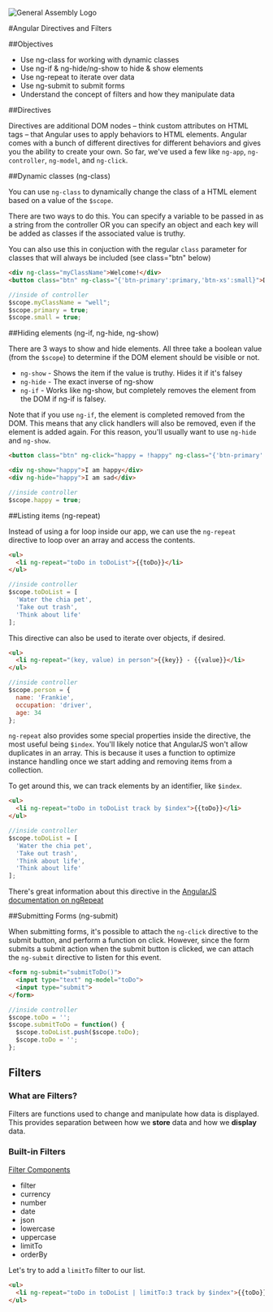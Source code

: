 ![General Assembly Logo](http://i.imgur.com/ke8USTq.png)

#Angular Directives and Filters

##Objectives

* Use ng-class for working with dynamic classes
* Use ng-if & ng-hide/ng-show to hide & show elements
* Use ng-repeat to iterate over data
* Use ng-submit to submit forms
* Understand the concept of filters and how they manipulate data

##Directives

Directives are additional DOM nodes – think custom attributes on HTML tags – that Angular uses to apply behaviors to HTML elements. Angular comes with a bunch of different directives for different behaviors and gives you the ability to create your own. So far, we've used a few like `ng-app`, `ng-controller`, `ng-model`, and `ng-click`.

##Dynamic classes (ng-class)

You can use `ng-class` to dynamically change the class of a HTML element based on a value of the `$scope`.

There are two ways to do this. You can specify a variable to be passed in as a string from the controller OR you can specify an object and each key will be added as classes if the associated value is truthy.

You can also use this in conjuction with the regular `class` parameter for classes that will always be included (see class="btn" below)

```html
<div ng-class="myClassName">Welcome!</div>
<button class="btn" ng-class="{'btn-primary':primary,'btn-xs':small}">Do it</button>
```

```javascript
//inside of controller
$scope.myClassName = "well";
$scope.primary = true;
$scope.small = true;
```

##Hiding elements (ng-if, ng-hide, ng-show)

There are 3 ways to show and hide elements. All three take a boolean value (from the `$scope`) to determine if the DOM element should be visible or not.


* `ng-show` - Shows the item if the value is truthy. Hides it if it's falsey
* `ng-hide` - The exact inverse of ng-show
* `ng-if` - Works like ng-show, but completely removes the element from the DOM if ng-if is falsey.

Note that if you use `ng-if`, the element is completed removed from the DOM. This means that any click handlers will also be removed, even if the element is added again. For this reason, you'll usually want to use `ng-hide` and `ng-show`.

```html
<button class="btn" ng-click="happy = !happy" ng-class="{'btn-primary':primary,'btn-xs':small}">Do it</button>

<div ng-show="happy">I am happy</div>
<div ng-hide="happy">I am sad</div>
```

```javascript
//inside controller
$scope.happy = true;
```

##Listing items (ng-repeat)

Instead of using a for loop inside our app, we can use the `ng-repeat` directive to loop over an array and access the contents.

```html
<ul>
  <li ng-repeat="toDo in toDoList">{{toDo}}</li>
</ul>
```

```javascript
//inside controller
$scope.toDoList = [
  'Water the chia pet',
  'Take out trash',
  'Think about life'
];
```

This directive can also be used to iterate over objects, if desired.

```html
<ul>
  <li ng-repeat="(key, value) in person">{{key}} - {{value}}</li>
</ul>
```

```javascript
//inside controller
$scope.person = {
  name: 'Frankie',
  occupation: 'driver',
  age: 34
};
```

`ng-repeat` also provides some special properties inside the directive, the most useful being `$index`. You'll likely notice that AngularJS won't allow duplicates in an array. This is because it uses a function to optimize instance handling once we start adding and removing items from a collection.

To get around this, we can track elements by an identifier, like `$index`.

```html
<ul>
  <li ng-repeat="toDo in toDoList track by $index">{{toDo}}</li>
</ul>
```

```javascript
//inside controller
$scope.toDoList = [
  'Water the chia pet',
  'Take out trash',
  'Think about life',
  'Think about life'
];
```

There's great information about this directive in the [AngularJS documentation on ngRepeat](https://docs.angularjs.org/api/ng/directive/ngRepeat)

##Submitting Forms (ng-submit)

When submitting forms, it's possible to attach the `ng-click` directive to the submit button, and perform a function on click. However, since the form submits a submit action when the submit button is clicked, we can attach the `ng-submit` directive to listen for this event.

```html
<form ng-submit="submitToDo()">
  <input type="text" ng-model="toDo">
  <input type="submit">
</form>
```

```js
//inside controller
$scope.toDo = '';
$scope.submitToDo = function() {
  $scope.toDoList.push($scope.toDo);
  $scope.toDo = '';
};
```

## Filters

### What are Filters?

Filters are functions used to change and manipulate how data is displayed. This provides separation between how we **store** data and how we **display** data.

### Built-in Filters

[Filter Components](https://docs.angularjs.org/api/ng/filter)

* filter
* currency
* number
* date
* json
* lowercase
* uppercase
* limitTo
* orderBy

Let's try to add a `limitTo` filter to our list.

```html
<ul>
  <li ng-repeat="toDo in toDoList | limitTo:3 track by $index">{{toDo}}</li>
</ul>
```
